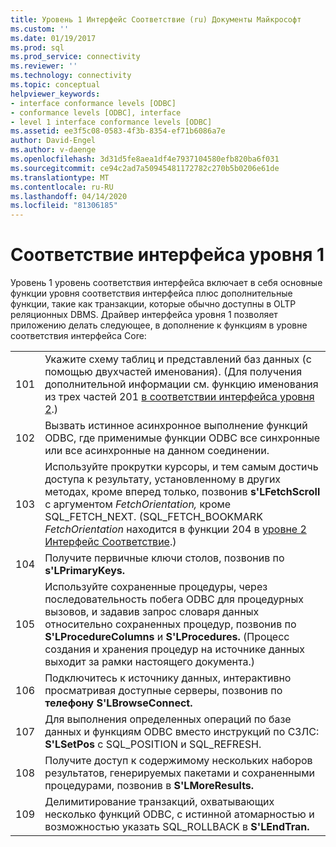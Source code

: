 ```yaml
---
title: Уровень 1 Интерфейс Соответствие (ru) Документы Майкрософт
ms.custom: ''
ms.date: 01/19/2017
ms.prod: sql
ms.prod_service: connectivity
ms.reviewer: ''
ms.technology: connectivity
ms.topic: conceptual
helpviewer_keywords:
- interface conformance levels [ODBC]
- conformance levels [ODBC], interface
- level 1 interface conformance levels [ODBC]
ms.assetid: ee3f5c08-0583-4f3b-8354-ef71b6086a7e
author: David-Engel
ms.author: v-daenge
ms.openlocfilehash: 3d31d5fe8aea1df4e7937104580efb820ba6f031
ms.sourcegitcommit: ce94c2ad7a50945481172782c270b5b0206e61de
ms.translationtype: MT
ms.contentlocale: ru-RU
ms.lasthandoff: 04/14/2020
ms.locfileid: "81306185"
---
```

# <a name="level-1-interface-conformance"></a>Соответствие интерфейса уровня 1
Уровень 1 уровень соответствия интерфейса включает в себя основные функции уровня соответствия интерфейса плюс дополнительные функции, такие как транзакции, которые обычно доступны в OLTP реляционных DBMS. Драйвер интерфейса уровня 1 позволяет приложению делать следующее, в дополнение к функциям в уровне соответствия интерфейса Core:  
  
|||  
|-|-|  
|101|Укажите схему таблиц и представлений баз данных (с помощью двухчастей именования). (Для получения дополнительной информации см. функцию именования из трех частей 201 [в соответствии интерфейса уровня 2](../../../odbc/reference/develop-app/level-2-interface-conformance.md).)|  
|102|Вызвать истинное асинхронное выполнение функций ODBC, где применимые функции ODBC все синхронные или все асинхронные на данном соединении.|  
|103|Используйте прокрутки курсоры, и тем самым достичь доступа к результату, установленному в других методах, кроме вперед только, позвонив **s'LFetchScroll** с аргументом *FetchOrientation,* кроме SQL_FETCH_NEXT. (SQL_FETCH_BOOKMARK *FetchOrientation* находится в функции 204 в [уровне 2 Интерфейс Соответствие](../../../odbc/reference/develop-app/level-2-interface-conformance.md).)|  
|104|Получите первичные ключи столов, позвонив по **s'LPrimaryKeys.**|  
|105|Используйте сохраненные процедуры, через последовательность побега ODBC для процедурных вызовов, и задавив запрос словаря данных относительно сохраненных процедур, позвонив по **S'LProcedureColumns** и **S'LProcedures.** (Процесс создания и хранения процедур на источнике данных выходит за рамки настоящего документа.)|  
|106|Подключитесь к источнику данных, интерактивно просматривая доступные серверы, позвонив по **телефону S'LBrowseConnect.**|  
|107|Для выполнения определенных операций по базе данных и функциям ODBC вместо инструкций по СЗЛС: **S'LSetPos** с SQL_POSITION и SQL_REFRESH.|  
|108|Получите доступ к содержимому нескольких наборов результатов, генерируемых пакетами и сохраненными процедурами, позвонив в **S'LMoreResults.**|  
|109|Делимитирование транзакций, охватывающих несколько функций ODBC, с истинной атомарностью и возможностью указать SQL_ROLLBACK в **S'LEndTran.**|
